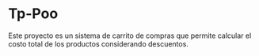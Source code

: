 # Tp-Poo
Este proyecto es un sistema de carrito de compras que permite calcular el costo total de los productos considerando descuentos.

